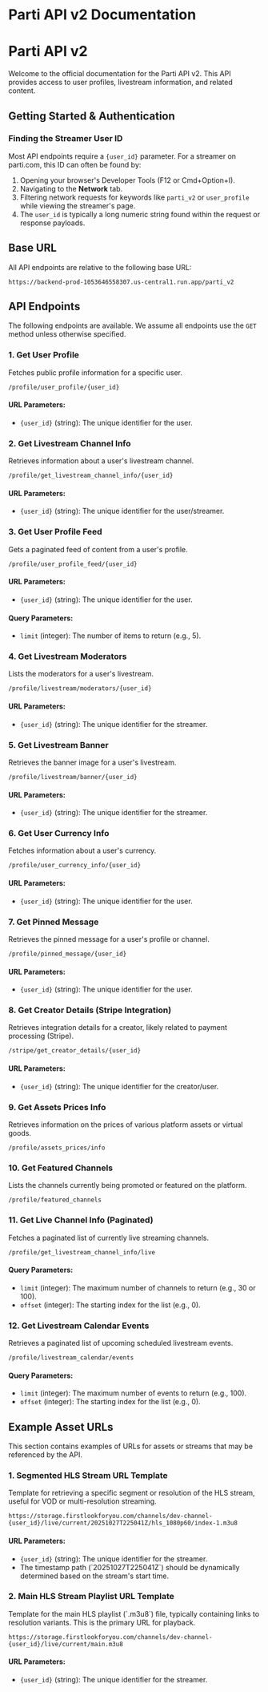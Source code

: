 <!DOCTYPE html>
<html lang="en">
<head>
    <meta charset="UTF-8">
    <meta name="viewport" content="width=device-width, initial-scale=1.0">
   
</head>
<body class="bg-gray-100 min-h-screen py-10 px-4 sm:px-6 lg:px-8">
    <!-- Main content container, styled like a GitHub README file view -->
    <div class="max-w-4xl mx-auto bg-white border border-gray-300 rounded-lg shadow-sm overflow-hidden">
        <!-- Header bar (optional, mimics the file header) -->
        <div class="bg-gray-50 px-5 py-3 border-b border-gray-200">
            <h1 class="text-xl font-semibold text-gray-800">Parti API v2 Documentation</h1>
        </div>
        <!-- README content area -->
        <div class="p-6 md:p-8">
            <h1 class="text-3xl font-bold text-gray-900 border-b border-gray-200 pb-3 mb-6">
                Parti API v2
            </h1>
            <p class="text-gray-700 leading-relaxed mb-6">
                Welcome to the official documentation for the Parti API v2. This API provides access to user profiles, livestream information, and related content.
            </p>
            <h2 class="text-2xl font-semibold text-gray-900 border-b border-gray-200 pb-2 mt-8 mb-4">
                Getting Started & Authentication
            </h2>
            <h3 class="text-xl font-semibold text-gray-800 mt-6 mb-2">
                Finding the Streamer User ID
            </h3>
            <p class="text-gray-600 mb-3">
                Most API endpoints require a <code>{user_id}</code> parameter. For a streamer on parti.com, this ID can often be found by:
            </p>
            <ol class="list-decimal list-inside text-gray-700 ml-4 mb-6 space-y-2">
                <li>Opening your browser's Developer Tools (F12 or Cmd+Option+I).</li>
                <li>Navigating to the <strong>Network</strong> tab.</li>
                <li>Filtering network requests for keywords like <code>parti_v2</code> or <code>user_profile</code> while viewing the streamer's page.</li>
                <li>The <code>user_id</code> is typically a long numeric string found within the request or response payloads.</li>
            </ol>
            <h2 class="text-2xl font-semibold text-gray-900 border-b border-gray-200 pb-2 mt-8 mb-4">
                Base URL
            </h2>
            <p class="text-gray-700 mb-2">All API endpoints are relative to the following base URL:</p>
            <pre class="bg-gray-100 p-4 rounded-md overflow-x-auto">
<code class="font-mono text-sm text-gray-800">https://backend-prod-1053646558307.us-central1.run.app/parti_v2</code></pre>
            <h2 class="text-2xl font-semibold text-gray-900 border-b border-gray-200 pb-2 mt-8 mb-4">
                API Endpoints
            </h2>
            <p class="text-gray-700 mb-6">
                The following endpoints are available. We assume all endpoints use the <code class="bg-gray-200 rounded px-1.5 py-0.5 font-mono text-sm">GET</code> method unless otherwise specified.
            </p>
            <h3 class="text-xl font-semibold text-gray-800 mt-6 mb-2">
                1. Get User Profile
            </h3>
            <p class="text-gray-600 mb-3">
                Fetches public profile information for a specific user.
            </p>
            <pre class="bg-gray-100 p-4 rounded-md overflow-x-auto">
<code class="font-mono text-sm text-gray-800">/profile/user_profile/{user_id}</code></pre>
            <h4 class="font-semibold text-gray-700 mt-3 mb-1">URL Parameters:</h4>
            <ul class="list-disc list-inside text-gray-700">
                <li><code class="bg-gray-200 rounded px-1.5 py-0.5 font-mono text-sm">{user_id}</code> (string): The unique identifier for the user.</li>
            </ul>
            <h3 class="text-xl font-semibold text-gray-800 mt-6 mb-2">
                2. Get Livestream Channel Info
            </h3>
            <p class="text-gray-600 mb-3">
                Retrieves information about a user's livestream channel.
            </p>
            <pre class="bg-gray-100 p-4 rounded-md overflow-x-auto">
<code class="font-mono text-sm text-gray-800">/profile/get_livestream_channel_info/{user_id}</code></pre>
            <h4 class="font-semibold text-gray-700 mt-3 mb-1">URL Parameters:</h4>
            <ul class="list-disc list-inside text-gray-700">
                <li><code class="bg-gray-200 rounded px-1.5 py-0.5 font-mono text-sm">{user_id}</code> (string): The unique identifier for the user/streamer.</li>
            </ul>
            <h3 class="text-xl font-semibold text-gray-800 mt-6 mb-2">
                3. Get User Profile Feed
            </h3>
            <p class="text-gray-600 mb-3">
                Gets a paginated feed of content from a user's profile.
            </p>
            <pre class="bg-gray-100 p-4 rounded-md overflow-x-auto">
<code class="font-mono text-sm text-gray-800">/profile/user_profile_feed/{user_id}</code></pre>
            <h4 class="font-semibold text-gray-700 mt-3 mb-1">URL Parameters:</h4>
            <ul class="list-disc list-inside text-gray-700">
                <li><code class="bg-gray-200 rounded px-1.5 py-0.5 font-mono text-sm">{user_id}</code> (string): The unique identifier for the user.</li>
            </ul>
            <h4 class="font-semibold text-gray-700 mt-3 mb-1">Query Parameters:</h4>
            <ul class="list-disc list-inside text-gray-700">
                <li><code class="bg-gray-200 rounded px-1.5 py-0.5 font-mono text-sm">limit</code> (integer): The number of items to return (e.g., 5).</li>
            </ul>
            <h3 class="text-xl font-semibold text-gray-800 mt-6 mb-2">
                4. Get Livestream Moderators
            </h3>
            <p class="text-gray-600 mb-3">
                Lists the moderators for a user's livestream.
            </p>
            <pre class="bg-gray-100 p-4 rounded-md overflow-x-auto">
<code class="font-mono text-sm text-gray-800">/profile/livestream/moderators/{user_id}</code></pre>
            <h4 class="font-semibold text-gray-700 mt-3 mb-1">URL Parameters:</h4>
            <ul class="list-disc list-inside text-gray-700">
                <li><code class="bg-gray-200 rounded px-1.5 py-0.5 font-mono text-sm">{user_id}</code> (string): The unique identifier for the streamer.</li>
            </ul>
            <h3 class="text-xl font-semibold text-gray-800 mt-6 mb-2">
                5. Get Livestream Banner
            </h3>
            <p class="text-gray-600 mb-3">
                Retrieves the banner image for a user's livestream.
            </p>
            <pre class="bg-gray-100 p-4 rounded-md overflow-x-auto">
<code class="font-mono text-sm text-gray-800">/profile/livestream/banner/{user_id}</code></pre>
            <h4 class="font-semibold text-gray-700 mt-3 mb-1">URL Parameters:</h4>
            <ul class="list-disc list-inside text-gray-700">
                <li><code class="bg-gray-200 rounded px-1.5 py-0.5 font-mono text-sm">{user_id}</code> (string): The unique identifier for the streamer.</li>
            </ul>
            <h3 class="text-xl font-semibold text-gray-800 mt-6 mb-2">
                6. Get User Currency Info
            </h3>
            <p class="text-gray-600 mb-3">
                Fetches information about a user's currency.
            </p>
            <pre class="bg-gray-100 p-4 rounded-md overflow-x-auto">
<code class="font-mono text-sm text-gray-800">/profile/user_currency_info/{user_id}</code></pre>
            <h4 class="font-semibold text-gray-700 mt-3 mb-1">URL Parameters:</h4>
            <ul class="list-disc list-inside text-gray-700">
                <li><code class="bg-gray-200 rounded px-1.5 py-0.5 font-mono text-sm">{user_id}</code> (string): The unique identifier for the user.</li>
            </ul>
            <h3 class="text-xl font-semibold text-gray-800 mt-6 mb-2">
                7. Get Pinned Message
            </h3>
            <p class="text-gray-600 mb-3">
                Retrieves the pinned message for a user's profile or channel.
            </p>
            <pre class="bg-gray-100 p-4 rounded-md overflow-x-auto">
<code class="font-mono text-sm text-gray-800">/profile/pinned_message/{user_id}</code></pre>
            <h4 class="font-semibold text-gray-700 mt-3 mb-1">URL Parameters:</h4>
            <ul class="list-disc list-inside text-gray-700">
                <li><code class="bg-gray-200 rounded px-1.5 py-0.5 font-mono text-sm">{user_id}</code> (string): The unique identifier for the user.</li>
            </ul>
            <h3 class="text-xl font-semibold text-gray-800 mt-6 mb-2">
                8. Get Creator Details (Stripe Integration)
            </h3>
            <p class="text-gray-600 mb-3">
                Retrieves integration details for a creator, likely related to payment processing (Stripe).
            </p>
            <pre class="bg-gray-100 p-4 rounded-md overflow-x-auto">
<code class="font-mono text-sm text-gray-800">/stripe/get_creator_details/{user_id}</code></pre>
            <h4 class="font-semibold text-gray-700 mt-3 mb-1">URL Parameters:</h4>
            <ul class="list-disc list-inside text-gray-700">
                <li><code class="bg-gray-200 rounded px-1.5 py-0.5 font-mono text-sm">{user_id}</code> (string): The unique identifier for the creator/user.</li>
            </ul>
            <h3 class="text-xl font-semibold text-gray-800 mt-6 mb-2">
                9. Get Assets Prices Info
            </h3>
            <p class="text-gray-600 mb-3">
                Retrieves information on the prices of various platform assets or virtual goods.
            </p>
            <pre class="bg-gray-100 p-4 rounded-md overflow-x-auto">
<code class="font-mono text-sm text-gray-800">/profile/assets_prices/info</code></pre>
            
<h3 class="text-xl font-semibold text-gray-800 mt-6 mb-2">
                10. Get Featured Channels
            </h3>
            <p class="text-gray-600 mb-3">
                Lists the channels currently being promoted or featured on the platform.
            </p>
            <pre class="bg-gray-100 p-4 rounded-md overflow-x-auto">
<code class="font-mono text-sm text-gray-800">/profile/featured_channels</code></pre>
            <h3 class="text-xl font-semibold text-gray-800 mt-6 mb-2">
                11. Get Live Channel Info (Paginated)
            </h3>
            <p class="text-gray-600 mb-3">
                Fetches a paginated list of currently live streaming channels.
            </p>
            <pre class="bg-gray-100 p-4 rounded-md overflow-x-auto">
<code class="font-mono text-sm text-gray-800">/profile/get_livestream_channel_info/live</code></pre>
            <h4 class="font-semibold text-gray-700 mt-3 mb-1">Query Parameters:</h4>
            <ul class="list-disc list-inside text-gray-700">
                <li><code class="bg-gray-200 rounded px-1.5 py-0.5 font-mono text-sm">limit</code> (integer): The maximum number of channels to return (e.g., 30 or 100).</li>
                <li><code class="bg-gray-200 rounded px-1.5 py-0.5 font-mono text-sm">offset</code> (integer): The starting index for the list (e.g., 0).</li>
            </ul>
            <h3 class="text-xl font-semibold text-gray-800 mt-6 mb-2">
                12. Get Livestream Calendar Events
            </h3>
            <p class="text-gray-600 mb-3">
                Retrieves a paginated list of upcoming scheduled livestream events.
            </p>
            <pre class="bg-gray-100 p-4 rounded-md overflow-x-auto">
<code class="font-mono text-sm text-gray-800">/profile/livestream_calendar/events</code></pre>
            <h4 class="font-semibold text-gray-700 mt-3 mb-1">Query Parameters:</h4>
            <ul class="list-disc list-inside text-gray-700">
                <li><code class="bg-gray-200 rounded px-1.5 py-0.5 font-mono text-sm">limit</code> (integer): The maximum number of events to return (e.g., 100).</li>
                <li><code class="bg-gray-200 rounded px-1.5 py-0.5 font-mono text-sm">offset</code> (integer): The starting index for the list (e.g., 0).</li>
            </ul>
            <h2 class="text-2xl font-semibold text-gray-900 border-b border-gray-200 pb-2 mt-8 mb-4">
                Example Asset URLs
            </h2>
            <p class="text-gray-700 mb-6">
                This section contains examples of URLs for assets or streams that may be referenced by the API.
            </p>
            <h3 class="text-xl font-semibold text-gray-800 mt-6 mb-2">
                1. Segmented HLS Stream URL Template
            </h3>
            <p class="text-gray-600 mb-3">
                Template for retrieving a specific segment or resolution of the HLS stream, useful for VOD or multi-resolution streaming.
            </p>
            <pre class="bg-gray-100 p-4 rounded-md overflow-x-auto">
<code class="font-mono text-sm text-gray-800">https://storage.firstlookforyou.com/channels/dev-channel-{user_id}/live/current/20251027T225041Z/hls_1080p60/index-1.m3u8</code></pre>
            <h4 class="font-semibold text-gray-700 mt-3 mb-1">URL Parameters:</h4>
            <ul class="list-disc list-inside text-gray-700">
                <li><code class="bg-gray-200 rounded px-1.5 py-0.5 font-mono text-sm">{user_id}</code> (string): The unique identifier for the streamer.</li>
                <li>The timestamp path (`20251027T225041Z`) should be dynamically determined based on the stream's start time.</li>
            </ul>
            <!-- Example URL 2: HLS Stream (Main Playlist) -->
            <h3 class="text-xl font-semibold text-gray-800 mt-6 mb-2">
                2. Main HLS Stream Playlist URL Template
            </h3>
            <p class="text-gray-600 mb-3">
                Template for the main HLS playlist (`.m3u8`) file, typically containing links to resolution variants. This is the primary URL for playback.
            </p>
            <pre class="bg-gray-100 p-4 rounded-md overflow-x-auto">
<code class="font-mono text-sm text-gray-800">https://storage.firstlookforyou.com/channels/dev-channel-{user_id}/live/current/main.m3u8</code></pre>
            <h4 class="font-semibold text-gray-700 mt-3 mb-1">URL Parameters:</h4>
            <ul class="list-disc list-inside text-gray-700">
                <li><code class="bg-gray-200 rounded px-1.5 py-0.5 font-mono text-sm">{user_id}</code> (string): The unique identifier for the streamer.</li>
            </ul>
        </div>
    </div>

</body>
</html>

